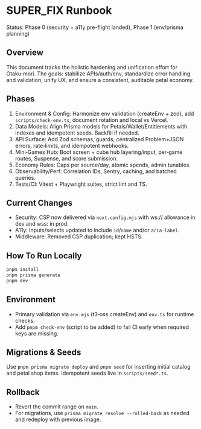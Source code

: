 # SUPER_FIX Runbook

Status: Phase 0 (security + a11y pre-flight landed), Phase 1 (env/prisma planning)

## Overview
This document tracks the holistic hardening and unification effort for Otaku‑mori. The goals: stabilize APIs/auth/env, standardize error handling and validation, unify UX, and ensure a consistent, auditable petal economy.

## Phases
1) Environment & Config: Harmonize env validation (createEnv + zod), add `scripts/check-env.ts`, document rotation and local vs Vercel.
2) Data Models: Align Prisma models for Petals/Wallet/Entitlements with indexes and idempotent seeds. Backfill if needed.
3) API Surface: Add Zod schemas, guards, centralized Problem+JSON errors, rate‑limits, and idempotent webhooks.
4) Mini‑Games Hub: Boot screen + cube hub layering/input, per‑game routes, Suspense, and score submission.
5) Economy Rules: Caps per source/day, atomic spends, admin tunables.
6) Observability/Perf: Correlation IDs, Sentry, caching, and batched queries.
7) Tests/CI: Vitest + Playwright suites, strict lint and TS.

## Current Changes
- Security: CSP now delivered via `next.config.mjs` with ws:// allowance in dev and wss: in prod.
- A11y: Inputs/selects updated to include `id`/`name` and/or `aria-label`.
- Middleware: Removed CSP duplication; kept HSTS.

## How To Run Locally
```bash
pnpm install
pnpm prisma generate
pnpm dev
```

## Environment
- Primary validation via `env.mjs` (t3‑oss createEnv) and `env.ts` for runtime checks.
- Add `pnpm check-env` (script to be added) to fail CI early when required keys are missing.

## Migrations & Seeds
Use `pnpm prisma migrate deploy` and `pnpm seed` for inserting initial catalog and petal shop items. Idempotent seeds live in `scripts/seed*.ts`.

## Rollback
- Revert the commit range on `main`.
- For migrations, use `prisma migrate resolve --rolled-back` as needed and redeploy with previous image.

